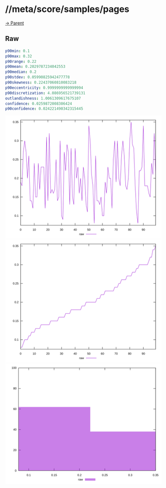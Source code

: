 
# //meta/score/samples/pages

[→ Parent](../..)


## Raw


```yaml
p90min: 0.1
p90max: 0.32
p90range: 0.22
p90mean: 0.2029787234042553
p90median: 0.2
p90stdev: 0.05990825942477778
p90skewness: 0.22437060810083218
p90eccentricity: 0.9999999999999994
p90discretization: 4.086956521739131
outlandishness: 1.0061309617675107
confidence: 0.0259872008306424
p90confidence: 0.024221490342315445

```

![PLOT: raw-values](./raw/values.svg)![PLOT: raw-sorted](./raw/sorted.svg)![PLOT: raw-histogram](./raw/histogram.svg)
